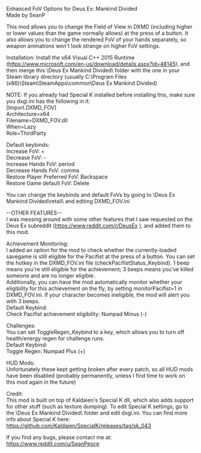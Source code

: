 Enhanced FoV Options for Deus Ex: Mankind Divided  
Made by SeanP


This mod allows you to change the Field of View in DXMD (including higher or lower values than the game normally allows) at the press of a button. It also allows you to change the rendered FoV of your hands separately, so weapon animations won't look strange on higher FoV settings.

Installation: Install the x64 Visual C++ 2015 Runtime (https://www.microsoft.com/en-us/download/details.aspx?id=48145), and then merge this \Deus Ex Mankind Divided\ folder with the one in your Steam library directory (usually C:\Program Files (x86)\Steam\SteamApps\common\Deus Ex Mankind Divided\)

NOTE: If you already had Special K installed before installing this, make sure you dxgi.ini has the following in it:  
[Import.DXMD_FOV]  
Architecture=x64  
Filename=DXMD_FOV.dll  
When=Lazy  
Role=ThirdParty  

Default keybinds:  
Increase FoV: +  
Decrease FoV: -  
Increase Hands FoV: period  
Decrease Hands FoV: comma  
Restore Player Preferred FoV: Backspace  
Restore Game default FoV: Delete  

You can change the keybinds and default FoVs by going to \Deus Ex Mankind Divided\retail\ and editing DXMD_FOV.ini


--OTHER FEATURES--  
I was messing around with some other features that I saw requested on the Deus Ex subreddit (https://www.reddit.com/r/DeusEx ), and added them to this mod.

Achievement Monitoring:  
I added an option for the mod to check whether the currently-loaded savegame is still eligible for the Pacifist at the press of a button. You can set the hotkey in the DXMD_FOV.ini file (checkPacifistStatus_Keybind). 1 beep means you're still eligible for the achievement; 3 beeps means you've killed someone and are no longer eligible.  
Additionally, you can have the mod automatically monitor whether your eligibility for this achievement on the fly, by setting monitorPacifist=1 in DXMD_FOV.ini. If your character becomes ineligible, the mod will alert you with 3 beeps.  
Default Keybind:  
Check Pacifist achievement eligibility: Numpad Minus (-)


Challenges:  
You can set ToggleRegen_Keybind to a key, which allows you to turn off health/energy regen for challenge runs.  
Default Keybind:  
Toggle Regen: Numpad Plus (+)

HUD Mods:  
Unfortunately these kept getting broken after every patch, so all HUD mods have been disabled (probably permanently, unless I find time to work on this mod again in the future)


Credit:  
This mod is built on top of Kaldaien's Special K dll, which also adds support for other stuff (such as texture dumping). To edit Special K settings, go to the \Deus Ex Mankind Divided\ folder and edit dxgi.ini. You can find more info about Special K here: https://github.com/Kaldaien/SpecialK/releases/tag/sk_043



If you find any bugs, please contact me at:  
https://www.reddit.com/u/SeanPesce
